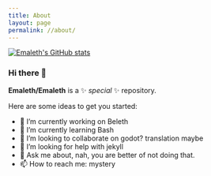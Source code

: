 ```yaml
---
title: About
layout: page
permalink: //about/
---
```

[![Emaleth's GitHub stats](https://github-readme-stats.vercel.app/api?username=Emaleth&count_private=true&include_all_commits=true&show_icons=true&theme=radical&title_color=#e5b083&text_color=#fbf7f3&icon_color=#e5b083&bg_color=#426e5d)](https://github.com/anuraghazra/github-readme-stats)

### Hi there 👋


**Emaleth/Emaleth** is a ✨ _special_ ✨ repository.

Here are some ideas to get you started:

- 🔭 I’m currently working on Beleth
- 🌱 I’m currently learning Bash
- 👯 I’m looking to collaborate on godot? translation maybe
- 🤔 I’m looking for help with jekyll
- 💬 Ask me about, nah, you are better of not doing that.
- 📫 How to reach me: mystery

